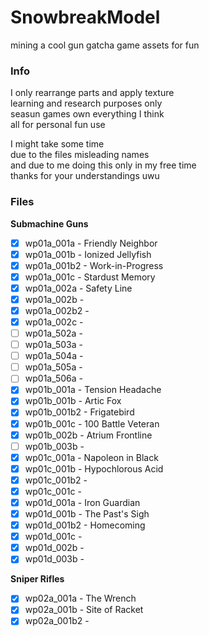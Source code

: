 # SnowbreakModel
mining a cool gun gatcha game assets for fun

### Info
I only rearrange parts and apply texture  
learning and research purposes only  
seasun games own everything I think  
all for personal fun use

I might take some time  
due to the files misleading names  
and due to me doing this only in my free time  
thanks for your understandings uwu  

### Files
**Submachine Guns**
- [x] wp01a_001a - Friendly Neighbor
- [x] wp01a_001b - Ionized Jellyfish
- [x] wp01a_001b2 - Work-in-Progress
- [x] wp01a_001c - Stardust Memory
- [x] wp01a_002a - Safety Line
- [x] wp01a_002b - 
- [x] wp01a_002b2 - 
- [x] wp01a_002c - 
- [ ] wp01a_502a - 
- [ ] wp01a_503a - 
- [ ] wp01a_504a - 
- [ ] wp01a_505a - 
- [ ] wp01a_506a - 
- [x] wp01b_001a - Tension Headache
- [x] wp01b_001b - Artic Fox
- [x] wp01b_001b2 - Frigatebird
- [x] wp01b_001c - 100 Battle Veteran
- [x] wp01b_002b - Atrium Frontline
- [ ] wp01b_003b - 
- [x] wp01c_001a - Napoleon in Black
- [x] wp01c_001b - Hypochlorous Acid
- [x] wp01c_001b2 - 
- [x] wp01c_001c - 
- [x] wp01d_001a - Iron Guardian
- [x] wp01d_001b - The Past's Sigh
- [x] wp01d_001b2 - Homecoming
- [x] wp01d_001c - 
- [x] wp01d_002b - 
- [x] wp01d_003b -

**Sniper Rifles**
- [x] wp02a_001a - The Wrench
- [x] wp02a_001b - Site of Racket
- [x] wp02a_001b2 - 